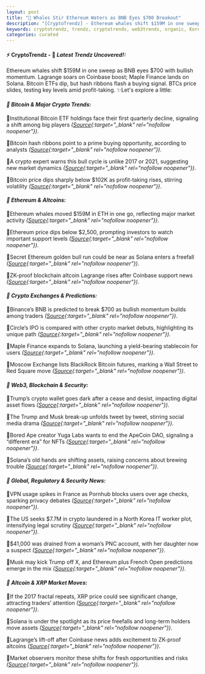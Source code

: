 ```yaml
---
layout: post
title: "🌅 Whales Stir Ethereum Waters as BNB Eyes $700 Breakout"
description: "[CryptoTrendz] - Ethereum whales shift $159M in one sweep as BNB eyes $700 with bullish momentum. Lagrange soars on Coinbase boost; Maple Finance lands on Solana. Bitcoin ETFs dip, but hash ribbons flash a buying signal. BTCs price slides, testing key levels amid profit-taking."
keywords: cryptotrendz, trendz, cryptotrends, web3trends, organic, Korea, Market, stablecoin, Investors, Musk, France, Analyst, ETH, BlackRock, Trump, XRP, Crypto, Bitcoin, Bank, Ethereum, Altcoin
categories: curated
---
```


#### ⚡ CryptoTrendz - 📌 *Latest Trendz Uncovered!:*

Ethereum whales shift $159M in one sweep as BNB eyes $700 with bullish momentum. Lagrange soars on Coinbase boost; Maple Finance lands on Solana. Bitcoin ETFs dip, but hash ribbons flash a buying signal. BTCs price slides, testing key levels amid profit-taking. ✨Let's explore a little:


#### *🔖 Bitcoin & Major Crypto Trends:*  

🔹Institutional Bitcoin ETF holdings face their first quarterly decline, signaling a shift among big players *([Source](https://s.avyag.com/10pg){:target="_blank" rel="nofollow noopener"})*.  

🔹Bitcoin hash ribbons point to a prime buying opportunity, according to analysts *([Source](https://s.avyag.com/me69){:target="_blank" rel="nofollow noopener"})*.  

🔹A crypto expert warns this bull cycle is unlike 2017 or 2021, suggesting new market dynamics *([Source](https://s.avyag.com/1amg){:target="_blank" rel="nofollow noopener"})*.  

🔹Bitcoin price dips sharply below $102K as profit-taking rises, stirring volatility *([Source](https://s.avyag.com/75tn){:target="_blank" rel="nofollow noopener"})*.  

#### *🔖 Ethereum & Altcoins:*  

🔹Ethereum whales moved $159M in ETH in one go, reflecting major market activity *([Source](https://s.avyag.com/n4to){:target="_blank" rel="nofollow noopener"})*.  

🔹Ethereum price dips below $2,500, prompting investors to watch important support levels *([Source](https://s.avyag.com/uspo){:target="_blank" rel="nofollow noopener"})*.  

🔹Secret Ethereum golden bull run could be near as Solana enters a freefall *([Source](https://s.avyag.com/14eb){:target="_blank" rel="nofollow noopener"})*.  

🔹ZK-proof blockchain altcoin Lagrange rises after Coinbase support news *([Source](https://s.avyag.com/cc9o){:target="_blank" rel="nofollow noopener"})*.  

#### *🔖 Crypto Exchanges & Predictions:*  

🔹Binance’s BNB is predicted to break $700 as bullish momentum builds among traders *([Source](https://s.avyag.com/uwgm){:target="_blank" rel="nofollow noopener"})*.  

🔹Circle’s IPO is compared with other crypto market debuts, highlighting its unique path *([Source](https://s.avyag.com/0497){:target="_blank" rel="nofollow noopener"})*.  

🔹Maple Finance expands to Solana, launching a yield-bearing stablecoin for users *([Source](https://s.avyag.com/mr8p){:target="_blank" rel="nofollow noopener"})*.  

🔹Moscow Exchange lists BlackRock Bitcoin futures, marking a Wall Street to Red Square move *([Source](https://s.avyag.com/tm0k){:target="_blank" rel="nofollow noopener"})*.  

#### *🔖 Web3, Blockchain & Security:*  

🔹Trump’s crypto wallet goes dark after a cease and desist, impacting digital asset flows *([Source](https://s.avyag.com/zf7t){:target="_blank" rel="nofollow noopener"})*.  

🔹The Trump and Musk break-up unfolds tweet by tweet, stirring social media drama *([Source](https://s.avyag.com/28rz){:target="_blank" rel="nofollow noopener"})*.  

🔹Bored Ape creator Yuga Labs wants to end the ApeCoin DAO, signaling a “different era” for NFTs *([Source](https://s.avyag.com/p421){:target="_blank" rel="nofollow noopener"})*.  

🔹Solana’s old hands are shifting assets, raising concerns about brewing trouble *([Source](https://s.avyag.com/22a2){:target="_blank" rel="nofollow noopener"})*.  

#### *🔖 Global, Regulatory & Security News:*  

🔹VPN usage spikes in France as Pornhub blocks users over age checks, sparking privacy debates *([Source](https://s.avyag.com/lxpc){:target="_blank" rel="nofollow noopener"})*.  

🔹The US seeks $7.7M in crypto laundered in a North Korea IT worker plot, intensifying legal scrutiny *([Source](https://s.avyag.com/nszp){:target="_blank" rel="nofollow noopener"})*.  

🔹$41,000 was drained from a woman’s PNC account, with her daughter now a suspect *([Source](https://s.avyag.com/q0ir){:target="_blank" rel="nofollow noopener"})*.  

🔹Musk may kick Trump off X, and Ethereum plus French Open predictions emerge in the mix *([Source](https://s.avyag.com/ya3j){:target="_blank" rel="nofollow noopener"})*.  

#### *🔖 Altcoin & XRP Market Moves:*  

🔹If the 2017 fractal repeats, XRP price could see significant change, attracting traders’ attention *([Source](https://s.avyag.com/tgxl){:target="_blank" rel="nofollow noopener"})*.  

🔹Solana is under the spotlight as its price freefalls and long-term holders move assets *([Source](https://s.avyag.com/14eb){:target="_blank" rel="nofollow noopener"})*.  

🔹Lagrange’s lift-off after Coinbase news adds excitement to ZK-proof altcoins *([Source](https://s.avyag.com/cc9o){:target="_blank" rel="nofollow noopener"})*.  

🔹Market observers monitor these shifts for fresh opportunities and risks *([Source](https://s.avyag.com/1amg){:target="_blank" rel="nofollow noopener"})*.